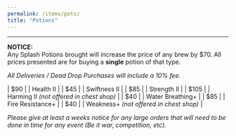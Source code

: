 ```yaml
---
permalink: /items/pots/
title: "Potions"
---
```

---

**NOTICE:**<br>
Any Splash Potions brought will increase the price of any brew by $70. All prices presented are for buying a **single** potion of that type.

*All Deliveries / Dead Drop Purchases will include a 10% fee.*

| $90 | \| Health II |
| $45 | \| Swiftness II |
| $85 | \| Strength II |
| $105 | \| Harming II *(not offered in chest shop)* |
| $40 | \| Water Breathing+  |
| $85 | \| Fire Resistance+ |
| $40 | \| Weakness+  *(not offered in chest shop)* |

*Please give at least a weeks notice for any large orders that will need to be done in time for any event (Be it war, competition, etc).*

